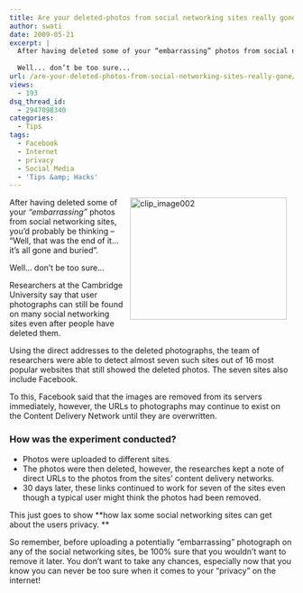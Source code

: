 ```yaml
---
title: Are your deleted-photos from social networking sites really gone?
author: swati
date: 2009-05-21
excerpt: |
  After having deleted some of your “embarrassing” photos from social networking sites, you’d probably be thinking - “Well, that was the end of it… it’s all gone and buried”.
  
  Well... don’t be too sure...
url: /are-your-deleted-photos-from-social-networking-sites-really-gone/
views:
  - 193
dsq_thread_id:
  - 2947098340
categories:
  - Tips
tags:
  - Facebook
  - Internet
  - privacy
  - Social Media
  - 'Tips &amp; Hacks'
---
```

<img class="alignright wp-image-52067" style="border: 0pt none;margin-left: 12px;margin-right: 12px" src="http://cdn.devilsworkshop.org/files/2009/05/clip-image00268.jpg" border="0" alt="clip_image002" hspace="12" width="278" height="217" align="right" />

After having deleted some of your *“embarrassing”* photos from social networking sites, you’d probably be thinking &#8211; “Well, that was the end of it… it’s all gone and buried”.

Well&#8230; don’t be too sure&#8230;

Researchers at the Cambridge University say that user photographs can still be found on many social networking sites even after people have deleted them.

Using the direct addresses to the deleted photographs, the team of researchers were able to detect almost seven such sites out of 16 most popular websites that still showed the deleted photos. The seven sites also include Facebook.

To this, Facebook said that the images are removed from its servers immediately, however, the URLs to photographs may continue to exist on the Content Delivery Network until they are overwritten.

### How was the experiment conducted?

  * Photos were uploaded to different sites.
  * The photos were then deleted, however, the researches kept a note of direct URLs to the photos from the sites&#8217; content delivery networks.
  * 30 days later, these links continued to work for seven of the sites even though a typical user might think the photos had been removed.

This just goes to show **how lax some social networking sites can get about the users privacy. **

So remember, before uploading a potentially “embarrassing” photograph on any of the social networking sites, be 100% sure that you wouldn’t want to remove it later. You don’t want to take any chances, especially now that you know you can never be too sure when it comes to your “privacy” on the internet!
